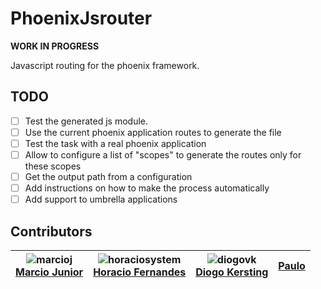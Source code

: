 # PhoenixJsrouter

**WORK IN PROGRESS**

Javascript routing for the phoenix framework.

## TODO

- [ ] Test the generated js module.
- [ ] Use the current phoenix application routes to generate the file
- [ ] Test the task with a real phoenix application
- [ ] Allow to configure a list of "scopes" to generate the routes only for these scopes
- [ ] Get the output path from a configuration
- [ ] Add instructions on how to make the process automatically
- [ ] Add support to umbrella applications

## Contributors

| ![marcioj](https://avatars.githubusercontent.com/marcioj?s=100)<br/>[Marcio Junior](https://github.com/marcioj) |![horaciosystem](https://avatars.githubusercontent.com/horaciosystem?s=100)<br/>[Horacio Fernandes](https://github.com/horaciosystem) | ![diogovk](https://avatars.githubusercontent.com/diogovk?s=100)<br/>[Diogo Kersting](https://github.com/diogovk) | [Paulo](https://github.com/paaulo)
| :---: | :---: | :---: | :----: |
